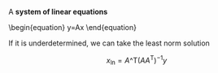 A **system of linear equations**

\begin{equation}
y=Ax
\end{equation}

If it is underdetermined, we can take the least norm solution

$$
x_{\ln} = A\^\mathsf{T}\left(AA^\mathsf{T}\right)^{-1}y
$$